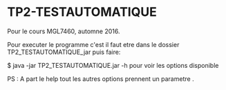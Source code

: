 # TP2-TESTAUTOMATIQUE

Pour le cours MGL7460, automne 2016.

Pour executer le programme c'est il faut etre dans le dossier TP2_TESTAUTOMATIQUE_jar puis faire: 

 $ java -jar TP2_TESTAUTOMATIQUE.jar -h pour voir les options disponible 
 
 PS : A part le help tout les autres options prennent un parametre .
